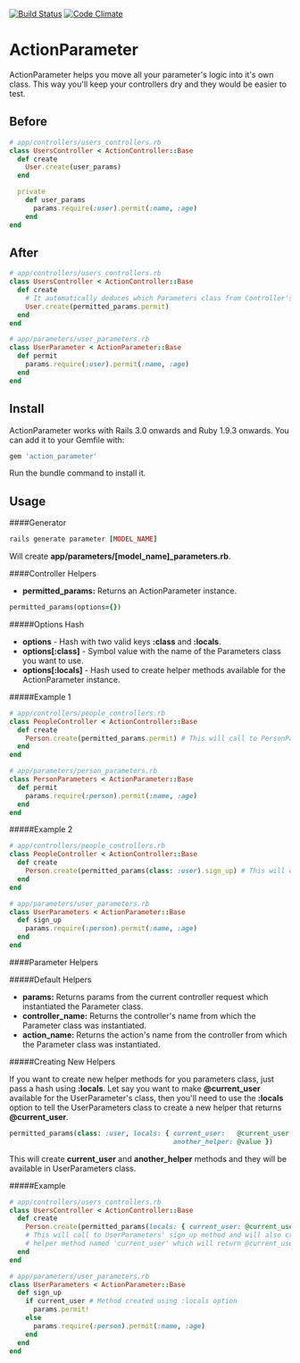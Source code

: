 [![Build Status](https://travis-ci.org/edelpero/action_parameter.png?branch=master)](https://travis-ci.org/edelpero/action_parameter)
[![Code Climate](https://codeclimate.com/github/edelpero/action_parameter.png)](https://codeclimate.com/github/edelpero/action_parameter)

ActionParameter
===============

ActionParameter helps you move all your parameter's logic into it's own class. This way you'll keep your controllers dry and they would be easier to test.

Before
------

```ruby
# app/controllers/users_controllers.rb
class UsersController < ActionController::Base
  def create
    User.create(user_params)
  end

  private
    def user_params
      params.require(:user).permit(:name, :age)
    end
end
```

After
-----

```ruby
# app/controllers/users_controllers.rb
class UsersController < ActionController::Base
  def create
    # It automatically deduces which Parameters class from Controller's name
    User.create(permitted_params.permit)
  end
end
```

```ruby
# app/parameters/user_parameters.rb
class UserParameter < ActionParameter::Base
  def permit
    params.require(:user).permit(:name, :age)
  end
end
```

Install
-------

ActionParameter works with Rails 3.0 onwards and Ruby 1.9.3 onwards. You can add it to your Gemfile with:

```ruby
gem 'action_parameter'
```

Run the bundle command to install it.

Usage
-----

####Generator

```ruby
rails generate parameter [MODEL_NAME]
```
Will create **app/parameters/[model_name]_parameters.rb**.

####Controller Helpers

- **permitted_params:** Returns an ActionParameter instance.

```ruby
permitted_params(options={})
```

#####Options Hash

 * **options**          - Hash with two valid keys **:class** and **:locals**.
 * **options[:class]**  - Symbol value with the name of the Parameters class you want to use.
 * **options[:locals]** - Hash used to create helper methods available for the ActionParameter instance.

#####Example 1

```ruby
# app/controllers/people_controllers.rb
class PeopleController < ActionController::Base
  def create
    Person.create(permitted_params.permit) # This will call to PersonParameters' permit method
  end
end
```

```ruby
# app/parameters/person_parameters.rb
class PersonParameters < ActionParameter::Base
  def permit
    params.require(:person).permit(:name, :age)
  end
end
```

#####Example 2

```ruby
# app/controllers/people_controllers.rb
class PeopleController < ActionController::Base
  def create
    Person.create(permitted_params(class: :user).sign_up) # This will call to UserParameters' sign_up method
  end
end
```

```ruby
# app/parameters/user_parameters.rb
class UserParameters < ActionParameter::Base
  def sign_up
    params.require(:person).permit(:name, :age)
  end
end
```

####Parameter Helpers

#####Default Helpers

- **params:**          Returns params from the current controller request which instantiated the Parameter class.
- **controller_name:** Returns the controller's name from which the Parameter class was instantiated.
- **action_name:**     Returns the action's name from the controller from which the Parameter class was instantiated.

#####Creating New Helpers

If you want to create new helper methods for you parameters class, just pass a hash using **:locals**. Let say you want to make **@current_user** available for the UserParameter's class, then you'll need to use the **:locals** option to tell the UserParameters class to create a new helper that returns **@current_user**.

```ruby
permitted_params(class: :user, locals: { current_user:   @current_user,
                                         another_helper: @value })
```
This will create **current_user** and **another_helper** methods and they will be available in UserParameters class.

#####Example

```ruby
# app/controllers/users_controllers.rb
class UsersController < ActionController::Base
  def create
    Person.create(permitted_params(locals: { current_user: @current_user }).sign_up)
    # This will call to UserParameters' sign_up method and will also create a
    # helper method named 'current_user' which will return @current_user
  end
end
```

```ruby
# app/parameters/user_parameters.rb
class UserParameters < ActionParameter::Base
  def sign_up
    if current_user # Method created using :locals option
      params.permit!
    else
      params.require(:person).permit(:name, :age)
    end
  end
end
```